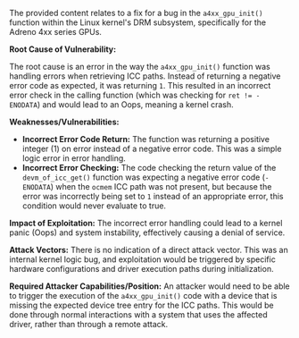 The provided content relates to a fix for a bug in the `a4xx_gpu_init()` function within the Linux kernel's DRM subsystem, specifically for the Adreno 4xx series GPUs.

**Root Cause of Vulnerability:**

The root cause is an error in the way the `a4xx_gpu_init()` function was handling errors when retrieving ICC paths.  Instead of returning a negative error code as expected, it was returning `1`. This resulted in an incorrect error check in the calling function (which was checking for `ret != -ENODATA`) and would lead to an Oops, meaning a kernel crash.

**Weaknesses/Vulnerabilities:**

- **Incorrect Error Code Return:** The function was returning a positive integer (1) on error instead of a negative error code. This was a simple logic error in error handling.
- **Incorrect Error Checking:**  The code checking the return value of the `devm_of_icc_get()` function was expecting a negative error code (`-ENODATA`) when the `ocmem` ICC path was not present, but because the error was incorrectly being set to `1` instead of an appropriate error, this condition would never evaluate to true.

**Impact of Exploitation:**
The incorrect error handling could lead to a kernel panic (Oops) and system instability, effectively causing a denial of service.

**Attack Vectors:**
There is no indication of a direct attack vector. This was an internal kernel logic bug, and exploitation would be triggered by specific hardware configurations and driver execution paths during initialization.

**Required Attacker Capabilities/Position:**
An attacker would need to be able to trigger the execution of the `a4xx_gpu_init()` code with a device that is missing the expected device tree entry for the ICC paths. This would be done through normal interactions with a system that uses the affected driver, rather than through a remote attack.